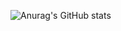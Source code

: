 ![Anurag's GitHub stats](https://github-readme-stats.vercel.app/api?username=cyoure&show_icons=true&theme=radical)

<!-- ![java](https://img.shields.io/badge/Java-ED8B00?style=for-the-badge&logo=openjdk&logoColor=white) -->

<!--
**cyoure/cyoure** is a ✨ _special_ ✨ repository because its `README.md` (this file) appears on your GitHub profile.

Here are some ideas to get you started:

- 🔭 I’m currently working on ...
- 🌱 I’m currently learning ...
- 👯 I’m looking to collaborate on ...
- 🤔 I’m looking for help with ...
- 💬 Ask me about ...
- 📫 How to reach me: ...
- 😄 Pronouns: ...
- ⚡ Fun fact: ...
-->
